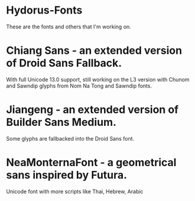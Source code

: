 # Hydorus-Fonts
These are the fonts and others that I'm working on.
# Chiang Sans - an extended version of Droid Sans Fallback.
With full Unicode 13.0 support, still working on the L3 version with Chunom and Sawndip glyphs from Nom Na Tong and Sawndip fonts.
# Jiangeng - an extended version of Builder Sans Medium.
Some glyphs are fallbacked into the Droid Sans font.
# NeaMonternaFont - a geometrical sans inspired by Futura.
Unicode font with more scripts like Thai, Hebrew, Arabic
